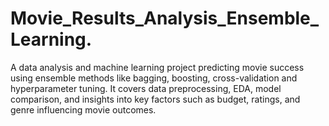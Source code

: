 # Movie_Results_Analysis_Ensemble_Learning.
A data analysis and machine learning project predicting movie success using ensemble methods like bagging, boosting, cross-validation and hyperparameter tuning. It covers data preprocessing, EDA, model comparison, and insights into key factors such as budget, ratings, and genre influencing movie outcomes.
